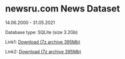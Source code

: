 # newsru.com News Dataset

14.06.2000 - 31.05.2021

Database type: SQLite (size 3.2Gb)

Link1: [Download (7z archive 395Mb)](https://ufile.io/j2csqvv5)


Link2: [Download (7z archive 395Mb)](https://uploadify.net/30f1359e9d0a30bb/newsru_com.db.7z)
